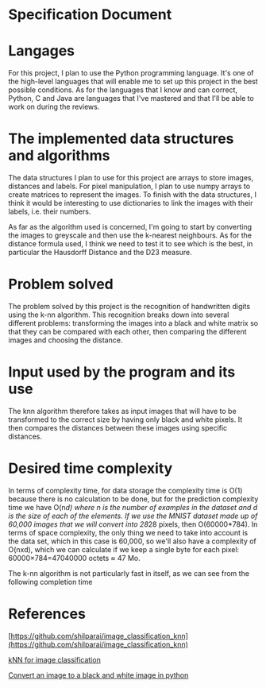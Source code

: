 # Specification Document

# Langages

For this project, I plan to use the Python programming language. It's one of the high-level languages that will enable me to set up this project in the best possible conditions. As for the languages that I know and can correct, Python, C and Java are languages that I've mastered and that I'll be able to work on during the reviews.

# The implemented data structures and algorithms

The data structures I plan to use for this project are arrays to store images, distances and labels. For pixel manipulation, I plan to use numpy arrays to create matrices to represent the images. To finish with the data structures, I think it would be interesting to use dictionaries to link the images with their labels, i.e. their numbers.

As far as the algorithm used is concerned, I'm going to start by converting the images to greyscale and then use the k-nearest neighbours. As for the distance formula used, I think we need to test it to see which is the best, in particular the Hausdorff Distance and the D23 measure.

# Problem solved

The problem solved by this project is the recognition of handwritten digits using the k-nn algorithm. This recognition breaks down into several different problems: transforming the images into a black and white matrix so that they can be compared with each other, then comparing the different images and choosing the distance.

# Input used by the program and its use

The knn algorithm therefore takes as input images that will have to be transformed to the correct size by having only black and white pixels. It then compares the distances between these images using specific distances. 

# Desired time complexity

In terms of complexity time, for data storage the complexity time is O(1) because there is no calculation to be done, but for the prediction complexity time we have O(n*d) where n is the number of examples in the dataset and d is the size of each of the elements. If we use the MNIST dataset made up of 60,000 images that we will convert into 28*28 pixels, then O(60000*784).
In terms of space complexity, the only thing we need to take into account is the data set, which in this case is 60,000, so we'll also have a complexity of O(nxd), which we can calculate if we keep a single byte for each pixel: 
60000×784=47040000 octets ≈ 47 Mo.

The k-nn algorithm is not particularly fast in itself, as we can see from the following completion time

# References

[https://github.com/shilparai/image_classification_knn](https://github.com/shilparai/image_classification_knn)

[kNN for image classification](https://www.youtube.com/watch?v=lGh_zCyY7TY)

[Convert an image to a black and white image in python](https://www.youtube.com/watch?v=TYcV2iy7MP8)